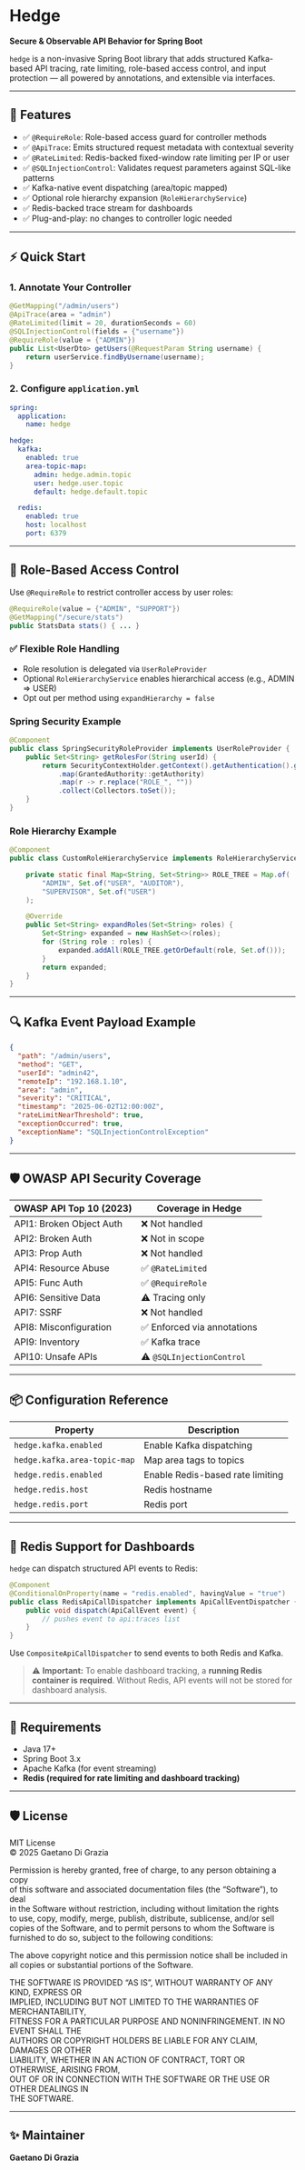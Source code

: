 # Hedge

**Secure & Observable API Behavior for Spring Boot**

`hedge` is a non-invasive Spring Boot library that adds structured Kafka-based API tracing, rate limiting, role-based access control, and input protection — all powered by annotations, and extensible via interfaces.

---

## 🚀 Features

- ✅ `@RequireRole`: Role-based access guard for controller methods  
- ✅ `@ApiTrace`: Emits structured request metadata with contextual severity  
- ✅ `@RateLimited`: Redis-backed fixed-window rate limiting per IP or user  
- ✅ `@SQLInjectionControl`: Validates request parameters against SQL-like patterns  
- ✅ Kafka-native event dispatching (area/topic mapped)  
- ✅ Optional role hierarchy expansion (`RoleHierarchyService`)  
- ✅ Redis-backed trace stream for dashboards  
- ✅ Plug-and-play: no changes to controller logic needed  

---

## ⚡ Quick Start

### 1. Annotate Your Controller

```java
@GetMapping("/admin/users")
@ApiTrace(area = "admin")
@RateLimited(limit = 20, durationSeconds = 60)
@SQLInjectionControl(fields = {"username"})
@RequireRole(value = {"ADMIN"})
public List<UserDto> getUsers(@RequestParam String username) {
    return userService.findByUsername(username);
}
```

### 2. Configure `application.yml`

```yaml
spring:
  application:
    name: hedge

hedge:
  kafka:
    enabled: true
    area-topic-map:
      admin: hedge.admin.topic
      user: hedge.user.topic
      default: hedge.default.topic

  redis:
    enabled: true
    host: localhost
    port: 6379
```

---

## 🔐 Role-Based Access Control

Use `@RequireRole` to restrict controller access by user roles:

```java
@RequireRole(value = {"ADMIN", "SUPPORT"})
@GetMapping("/secure/stats")
public StatsData stats() { ... }
```

### ✅ Flexible Role Handling

- Role resolution is delegated via `UserRoleProvider`  
- Optional `RoleHierarchyService` enables hierarchical access (e.g., ADMIN ⇒ USER)  
- Opt out per method using `expandHierarchy = false`  

### Spring Security Example

```java
@Component
public class SpringSecurityRoleProvider implements UserRoleProvider {
    public Set<String> getRolesFor(String userId) {
        return SecurityContextHolder.getContext().getAuthentication().getAuthorities().stream()
            .map(GrantedAuthority::getAuthority)
            .map(r -> r.replace("ROLE_", ""))
            .collect(Collectors.toSet());
    }
}
```

### Role Hierarchy Example

```java
@Component
public class CustomRoleHierarchyService implements RoleHierarchyService {

    private static final Map<String, Set<String>> ROLE_TREE = Map.of(
        "ADMIN", Set.of("USER", "AUDITOR"),
        "SUPERVISOR", Set.of("USER")
    );

    @Override
    public Set<String> expandRoles(Set<String> roles) {
        Set<String> expanded = new HashSet<>(roles);
        for (String role : roles) {
            expanded.addAll(ROLE_TREE.getOrDefault(role, Set.of()));
        }
        return expanded;
    }
}
```

---

## 🔍 Kafka Event Payload Example

```json
{
  "path": "/admin/users",
  "method": "GET",
  "userId": "admin42",
  "remoteIp": "192.168.1.10",
  "area": "admin",
  "severity": "CRITICAL",
  "timestamp": "2025-06-02T12:00:00Z",
  "rateLimitNearThreshold": true,
  "exceptionOccurred": true,
  "exceptionName": "SQLInjectionControlException"
}
```

---

## 🛡 OWASP API Security Coverage

| OWASP API Top 10 (2023) | Coverage in Hedge       |
|--------------------------|--------------------------|
| API1: Broken Object Auth | ❌ Not handled            |
| API2: Broken Auth        | ❌ Not in scope           |
| API3: Prop Auth          | ❌ Not handled            |
| API4: Resource Abuse     | ✅ `@RateLimited`         |
| API5: Func Auth          | ✅ `@RequireRole`         |
| API6: Sensitive Data     | ⚠️ Tracing only           |
| API7: SSRF               | ❌ Not handled            |
| API8: Misconfiguration   | ✅ Enforced via annotations |
| API9: Inventory          | ✅ Kafka trace            |
| API10: Unsafe APIs       | ⚠️ `@SQLInjectionControl` |

---

## 📦 Configuration Reference

| Property                        | Description                              |
|----------------------------------|------------------------------------------|
| `hedge.kafka.enabled`           | Enable Kafka dispatching                 |
| `hedge.kafka.area-topic-map`    | Map area tags to topics                  |
| `hedge.redis.enabled`           | Enable Redis-based rate limiting         |
| `hedge.redis.host`              | Redis hostname                           |
| `hedge.redis.port`              | Redis port                               |

---

## 🧰 Redis Support for Dashboards

`hedge` can dispatch structured API events to Redis:

```java
@Component
@ConditionalOnProperty(name = "redis.enabled", havingValue = "true")
public class RedisApiCallDispatcher implements ApiCallEventDispatcher {
    public void dispatch(ApiCallEvent event) {
        // pushes event to api:traces list
    }
}
```

Use `CompositeApiCallDispatcher` to send events to both Redis and Kafka.

> ⚠️ **Important:** To enable dashboard tracking, a **running Redis container is required**. Without Redis, API events will not be stored for dashboard analysis.

---

## 🧰 Requirements

- Java 17+  
- Spring Boot 3.x  
- Apache Kafka (for event streaming)  
- **Redis (required for rate limiting and dashboard tracking)**

---

## 🛡 License

MIT License  
© 2025 Gaetano Di Grazia

Permission is hereby granted, free of charge, to any person obtaining a copy  
of this software and associated documentation files (the “Software”), to deal  
in the Software without restriction, including without limitation the rights  
to use, copy, modify, merge, publish, distribute, sublicense, and/or sell  
copies of the Software, and to permit persons to whom the Software is  
furnished to do so, subject to the following conditions:

The above copyright notice and this permission notice shall be included in  
all copies or substantial portions of the Software.

THE SOFTWARE IS PROVIDED “AS IS”, WITHOUT WARRANTY OF ANY KIND, EXPRESS OR  
IMPLIED, INCLUDING BUT NOT LIMITED TO THE WARRANTIES OF MERCHANTABILITY,  
FITNESS FOR A PARTICULAR PURPOSE AND NONINFRINGEMENT. IN NO EVENT SHALL THE  
AUTHORS OR COPYRIGHT HOLDERS BE LIABLE FOR ANY CLAIM, DAMAGES OR OTHER  
LIABILITY, WHETHER IN AN ACTION OF CONTRACT, TORT OR OTHERWISE, ARISING FROM,  
OUT OF OR IN CONNECTION WITH THE SOFTWARE OR THE USE OR OTHER DEALINGS IN  
THE SOFTWARE.

---

## ✨ Maintainer

**Gaetano Di Grazia**
